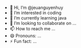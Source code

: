 - 👋 Hi, I’m @jeuanguyenhuy
- 👀 I’m interested in coding
- 🌱 I’m currently learning java
- 💞️ I’m looking to collaborate on ...
- 📫 How to reach me ...
- 😄 Pronouns: ...
- ⚡ Fun fact: ...

<!---
jeuanguyenhuy/jeuanguyenhuy is a ✨ special ✨ repository because its `README.md` (this file) appears on your GitHub profile.
You can click the Preview link to take a look at your changes.
--->
